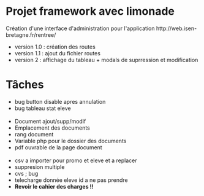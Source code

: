 <h1>Projet framework avec limonade</h1>
Création d'une interface d'administration pour l'application http://web.isen-bretagne.fr/rentree/
<br/>
<ul>
	<li>version 1.0 : création des routes</li>
	<li>version 1.1 : ajout du fichier routes</li>
	<li>version 2 : affichage du tableau + modals de suprression et modification</li>
</ul>
<h1>Tâches</h1>

<ul>
	<li>bug button disable apres annulation</li>
	<li>bug tableau stat eleve</li><br/>
	<li>Document ajout/supp/modif</li>
	<li>Emplacement des documents</li>
	<li>rang document</li>
	<li>Variable php pour le dossier des documents</li>
	<li>pdf ouvrable de la page document</li><br/>
	<li>csv a importer pour promo et eleve et a replacer</li>
	<li>suppresion multiple</li>
	<li>cvs ; bug</li>
	<li>telecharge donnée eleve id a ne pas prendre</li>
	<li><strong>Revoir le cahier des charges !!</strong></li>
</ul>
